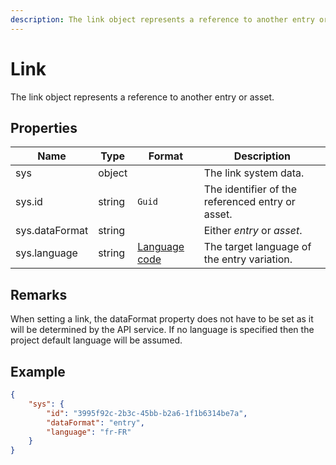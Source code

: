 ```yaml
---
description: The link object represents a reference to another entry or asset.
---
```

# Link

The link object represents a reference to another entry or asset.

## Properties

| Name           | Type   | Format                                         | Description                                      |
|----------------|--------|------------------------------------------------|--------------------------------------------------|
| sys            | object |                                                | The link system data.                            |
| sys.id         | string | `Guid`                                         | The identifier of the referenced entry or asset. |
| sys.dataFormat | string |                                                | Either *entry* or *asset*.                       |
| sys.language   | string | [Language code](/key-concepts/localization.md) | The target language of the entry variation.      |

## Remarks

When setting a link, the dataFormat property does not have to be set as it will be determined by the API service. If no language is specified then the project default language will be assumed.

## Example

```json
{
    "sys": {
        "id": "3995f92c-2b3c-45bb-b2a6-1f1b6314be7a",
        "dataFormat": "entry",
        "language": "fr-FR"
    }
}
```
